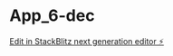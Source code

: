 # App_6-dec

[Edit in StackBlitz next generation editor ⚡️](https://stackblitz.com/~/github.com/CilouiBip/App_6-dec)